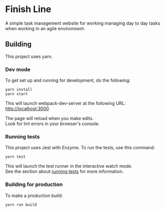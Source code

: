 # Finish Line
A simple task management website for working managing day to day tasks when working in an agile
environment.


## Building
This project uses yarn.  


### Dev mode
To get set up and running for development, do the following:
```
yarn install
yarn start
```

This will launch webpack-dev-server at the following URL:<br>
[http://localhost:3000](http://localhost:3000)

The page will reload when you make edits.<br>
Look for lint errors in your browser's console.

### Running tests
This project uses Jest with Enzyme.  To run the tests, use this command:
```
yarn test
```

This will launch the test runner in the interactive watch mode.<br>
See the section about [running tests](https://facebook.github.io/create-react-app/docs/running-tests) for more information.

### Building for production
To make a production build:

```
yarn run build
```
